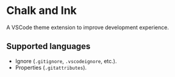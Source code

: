 # Chalk and Ink

A VSCode theme extension to improve development experience.

## Supported languages

- Ignore (`.gitignore`, `.vscodeignore`, etc.).
- Properties (`.gitattributes`).
